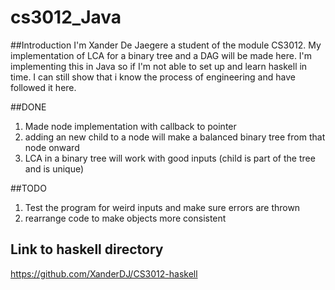 # cs3012_Java
##Introduction
I'm Xander De Jaegere a student of the module CS3012.
My implementation of LCA for a binary tree and a DAG will be made here.
I'm implementing this in Java so if I'm not able to set up and learn haskell in time.
I can still show that i know the process of engineering and have followed it here.

##DONE

1) Made node implementation with callback to pointer
1) adding an new child to a node will make a balanced binary tree from that node onward
1) LCA in a binary tree will work with good inputs (child is part of the tree and is unique)

##TODO

1) Test the program for weird inputs and make sure errors are thrown
1) rearrange code to make objects more consistent

## Link to haskell directory
https://github.com/XanderDJ/CS3012-haskell
